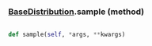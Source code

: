 ### [BaseDistribution](BaseDistribution.md).sample (method)


```py

def sample(self, *args, **kwargs)

```


